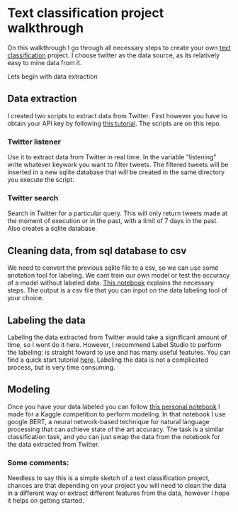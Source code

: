 # Text classification project walkthrough

On this walkthrough I go through all necessary steps to create your own [text classification](https://monkeylearn.com/text-classification/) project. I choose twitter as the data source, as its relatively easy to mine data from it.

Lets begin with data extraction

## Data extraction

I created two scripts to extract data from Twitter. First however you have to obtain your API key by following [this tutorial](https://www.smartaddons.com/documentation/key/). The scripts are on this repo.

### Twitter listener

Use it to extract data from Twitter in real time. In the variable "listening" write whatever keywork you want to filter tweets. The filtered tweets will be inserted in a new sqlite database that will be created in the same directory you execute the script.

### Twitter search

Search in Twitter for a particular query. This will only return tweets made at the moment of execution or in the past, with a limit of 7 days in the past. Also creates a sqlite database.

## Cleaning data, from sql database to csv

We need to convert the previous sqlite file to a csv, so we can use some anotation tool for labeling. We cant train our own model or test the accuracy of a model without labeled data. [This notebook](https://github.com/Jvmd95/NLP-project-guide/blob/master/Cleaning%20data%20to%20excel.ipynb) explains the necessary steps. The output is a csv file that you can input on the data labeling tool of your choice.

## Labeling the data

Labeling the data extracted from Twitter would take a significant amount of time, so I wont do it here. However, I recommend Label Studio to perform the labeling: is straight foward to use and has many useful features. You can find a quick start tutorial [here](https://labelstud.io/guide/#Quickstart). Labeling the data is not a complicated process, but is very time consuming.

## Modeling

Once you have your data labeled you can follow [this personal notebook](https://github.com/Jvmd95/NLP-classification-with-disaster-Tweets/blob/master/NLP%20classification%20disaster%20Tweets.ipynb) I made for a Kaggle competition to perform modeling. In that notebook I use google BERT, a neural network-based technique for natural language processing that can achieve state of the art accuracy. The task is a similar classification task, and you can just swap the data from the notebook for the data extracted from Twitter.

### Some comments:

Needless to say this is a simple sketch of a text classification project, chances are that depending on your project you will need to clean the data in a different way or extract different features from the data, however I hope it helps on getting started.
